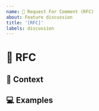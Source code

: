 ```yaml
---
name: 💬 Request For Comment (RFC)
about: Feature discussion
title: '[RFC]'
labels: discussion
---
```


<!---
Thanks for filing an issue 😄 ! Before you submit, please check the open/closed issues since someone might have asked the same thing before!
-->

# 💬 RFC

<!--- Provide a detailed summary of the issue here -->

## 🔦 Context

<!--- How has this issue affected you? What are you trying to accomplish? -->
<!--- Providing context helps us come up with a solution that is most useful in the real world -->

## 💻 Examples

<!-- Examples help us understand the requested feature better -->
